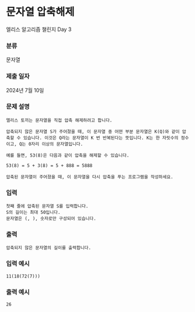 # 문자열 압축해제

엘리스 알고리즘 챌린지 Day 3

### 분류

문자열

### 제출 일자

2024년 7월 10일

### 문제 설명

    엘리스 토끼는 문자열을 직접 압축 해제하려고 합니다.

    압축되지 않은 문자열 S가 주어졌을 때, 이 문자열 중 어떤 부분 문자열은 K(Q)와 같이 압축할 수 있습니다. 이것은 Q라는 문자열이 K 번 반복된다는 뜻입니다. K는 한 자릿수의 정수이고, Q는 0자리 이상의 문자열입니다.

    예를 들면, 53(8)은 다음과 같이 압축을 해제할 수 있습니다.

    53(8) = 5 + 3(8) = 5 + 888 = 5888

    압축된 문자열이 주어졌을 때, 이 문자열을 다시 압축을 푸는 프로그램을 작성하세요.    

### 입력 

    첫째 줄에 압축된 문자열 S를 입력합니다.
    S의 길이는 최대 50입니다.
    문자열은 (, ), 숫자로만 구성되어 있습니다.


### 출력 

    압축되지 않은 문자열의 길이를 출력합니다.

### 입력 예시
    11(18(72(7)))

### 출력 예시
    26